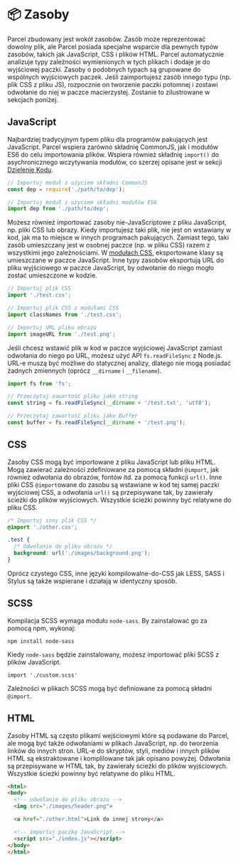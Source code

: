 # 📦 Zasoby

Parcel zbudowany jest wokół zasobów. Zasób może reprezentować dowolny plik, ale Parcel posiada specjalne wsparcie dla pewnych typów zasobów, takich jak JavaScript, CSS i plików HTML. Parcel automatycznie analizuje typy zależności wymienionych w tych plikach i dodaje je do wyjściowej paczki. Zasoby o podobnych typach są grupowane do wspólnych wyjściowych paczek. Jeśli zaimportujesz zasób innego typu (np. plik CSS z pliku JS), rozpocznie on tworzenie paczki potomnej i zostawi odwołanie do niej w paczce macierzystej. Zostanie to zilustrowane w sekcjach poniżej.

## JavaScript

Najbardziej tradycyjnym typem pliku dla programów pakujących jest JavaScript. Parcel wspiera zarówno składnię CommonJS, jak i modułów ES6 do celu importowania plików. Wspiera również składnię `import()` do asychronicznego wczytywania modułów, co szerzej opisane jest w sekcji [Dzielenie Kodu](code_splitting.html).

```javascript
// Importuj moduł z użyciem składni CommonJS
const dep = require('./path/to/dep');

// Importuj moduł z użyciem składni modułów ES6
import dep from './path/to/dep';
```

Możesz również importować zasoby nie-JavaScriptowe z pliku JavaScript, np. pliki CSS lub obrazy. Kiedy importujesz taki plik, nie jest on wstawiany w kod, jak ma to miejsce w innych programach pakujących. Zamiast tego, taki zasób umieszczany jest w osobnej paczce (np. w pliku CSS) razem z wszystkimi jego zależnościami. W [modułach CSS](https://github.com/css-modules/css-modules), eksportowane klasy są umieszczane w paczce JavaScript. Inne typy zasobów eksportują URL do pliku wyjściowego w paczce JavaScript, by odwołanie do niego mogło zostać umieszczone w kodzie.

```javascript
// Importuj plik CSS
import './test.css';

// Importuj plik CSS z modułami CSS
import classNames from './test.css';

// Importuj URL pliku obrazu
import imageURL from './test.png';
```

Jeśli chcesz wstawić plik w kod w paczce wyjściowej JavaScript zamiast odwołania do niego po URL, możesz użyć API `fs.readFileSync` z Node.js. URL-e muszą być możliwe do statycznej analizy, dlatego nie mogą posiadać żadnych zmiennych (oprócz `__dirname` i `__filename`).

```javascript
import fs from 'fs';

// Przeczytaj zawartość pliku jako string
const string = fs.readFileSync(__dirname + '/test.txt', 'utf8');

// Przeczytaj zawartość pliku jako Buffer
const buffer = fs.readFileSync(__dirname + '/test.png');
```

## CSS

Zasoby CSS mogą być importowane z pliku JavaScript lub pliku HTML. Mogą zawierać zależności zdefiniowane za pomocą składni `@import`, jak również odwołania do obrazów, fontów itd. za pomocą funkcji `url()`. Inne pliki CSS `@import`owane do zasobu są wstawiane w kod tej samej paczki wyjściowej CSS, a odwołania `url()` są przepisywane tak, by zawierały ścieżki do plików wyjściowych. Wszystkie ścieżki powinny być relatywne do pliku CSS.

```css
/* Importuj inny plik CSS */
@import './other.css';

.test {
  /* Odwołanie do pliku obrazu */
  background: url('./images/background.png');
}
```

Oprócz czystego CSS, inne języki kompilowalne-do-CSS jak LESS, SASS i Stylus są także wspierane i działają w identyczny sposób.

## SCSS

Kompilacja SCSS wymaga modułu `node-sass`. By zainstalować go za pomocą npm, wykonaj:

```
npm install node-sass
```

Kiedy `node-sass` będzie zainstalowany, możesz importować pliki SCSS z plików JavaScript.

```
import './custom.scss'
```

Zależności w plikach SCSS mogą być definiowane za pomocą składni `@import`.

## HTML

Zasoby HTML są często plikami wejściowymi które są podawane do Parcel, ale mogą być także odwołaniami w plikach JavaScript, np. do tworzenia linków do innych stron. URL-e do skryptów, styli, mediów i innych plików HTML są ekstraktowane i komplilowane tak jak opisano powyżej. Odwołania są przepisywane w HTML tak, by zawierały ścieżki do plików wyjściowych. Wszystkie ścieżki powinny być relatywne do pliku HTML.

```html
<html>
<body>
  <!-- odwołanie do pliku obrazu -->
  <img src="./images/header.png">

  <a href="./other.html">Link do innej strony</a>

  <!-- importuj paczkę JavaScript -->
  <script src="./index.js"></script>
</body>
</html>
```
